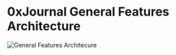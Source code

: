 # 0xJournal General Features Architecture

![General Features Architecure](https://github.com/0xjournal/Public-Documentation/assets/1704545/08d3b499-4f35-481b-84f5-e33ab4764458)
